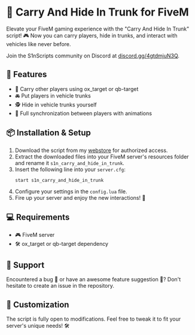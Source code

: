 # 🚗 Carry And Hide In Trunk for FiveM

Elevate your FiveM gaming experience with the "Carry And Hide In Trunk" script! 🎮 Now you can carry players, hide in trunks, and interact with vehicles like never before.

Join the S1nScripts community on Discord at [discord.gg/4gtdmjuN3Q](https://discord.gg/4gtdmjuN3Q).

## 🌟 Features
- 🤝 Carry other players using ox_target or qb-target
- 🚘 Put players in vehicle trunks
- 🕵️ Hide in vehicle trunks yourself
- 🔄 Full synchronization between players with animations

## 📦 Installation & Setup
1. Download the script from my [webstore](https://store.s1nscripts.com) for authorized access.
2. Extract the downloaded files into your FiveM server's resources folder and rename it `s1n_carry_and_hide_in_trunk`.
3. Insert the following line into your `server.cfg`:
    ```
    start s1n_carry_and_hide_in_trunk
    ```
4. Configure your settings in the `config.lua` file.
5. Fire up your server and enjoy the new interactions! 🌈

## 💻 Requirements
- 🎮 FiveM server
- 🛠 ox_target or qb-target dependency

## 💬 Support
Encountered a bug 🐞 or have an awesome feature suggestion 🌠? Don't hesitate to create an issue in the repository.

## 🎨 Customization
The script is fully open to modifications. Feel free to tweak it to fit your server's unique needs! 🛠
